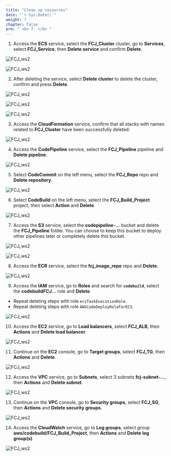 ```yaml
---
title: "Clean up resources"
date: "`r Sys.Date()`"
weight: 7
chapter: false
pre: " <b> 7. </b> "
---
```


1. Access the **ECS** service, select the **FCJ_Cluster** cluster, go to **Services**, select **FCJ_Service**, then **Delete service** and confirm **Delete**.

![FCJ_ws2](/FCJ-Workshop-2/images/7.clean/1.png)

![FCJ_ws2](/FCJ-Workshop-2/images/7.clean/2.png)

2. After deleting the service, select **Delete cluster** to delete the cluster, confirm and press **Delete**.

![FCJ_ws2](/FCJ-Workshop-2/images/7.clean/3.png)

![FCJ_ws2](/FCJ-Workshop-2/images/7.clean/4.png)

![FCJ_ws2](/FCJ-Workshop-2/images/7.clean/5.png)

3. Access the **CloudFormation** service, confirm that all stacks with names related to **FCJ_Cluster** have been successfully deleted.

![FCJ_ws2](/FCJ-Workshop-2/images/7.clean/6.png)

4. Access the **CodePipeline** service, select the **FCJ_Pipeline** pipeline and **Delete pipeline**.

![FCJ_ws2](/FCJ-Workshop-2/images/7.clean/7.png)

5. Select **CodeCommit** on the left menu, select the **FCJ_Repo** repo and **Delete repository**.

![FCJ_ws2](/FCJ-Workshop-2/images/7.clean/8.png)

6. Select **CodeBuild** on the left menu, select the **FCJ_Build_Project** project, then select **Action** and **Delete**.

![FCJ_ws2](/FCJ-Workshop-2/images/7.clean/9.png)

7. Access the **S3** service, select the **codepipeline-...** bucket and delete the **FCJ_Pipeline** folder. You can choose to keep this bucket to deploy other pipelines later or completely delete this bucket.

![FCJ_ws2](/FCJ-Workshop-2/images/7.clean/10.png)

![FCJ_ws2](/FCJ-Workshop-2/images/7.clean/11.png)

8. Access the **ECR** service, select the **fcj_image_repo** repo and **Delete**.

![FCJ_ws2](/FCJ-Workshop-2/images/7.clean/18.png)

9. Access the **IAM** service, go to **Roles** and search for **`codebuild`**, select the **codebuild*FCJ*...** role and **Delete**.

- Repeat deleting steps with role `ecsTaskExecutionRole`.
- Repeat deleting steps with role `AWSCodeDeployRoleForECS`.

![FCJ_ws2](/FCJ-Workshop-2/images/7.clean/12.png)

10. Access the **EC2** service, go to **Load balancers**, select **FCJ_ALB**, then **Actions** and **Delete load balancer**.

![FCJ_ws2](/FCJ-Workshop-2/images/7.clean/13.png)

11. Continue on the **EC2** console, go to **Target groups**, select **FCJ_TG**, then **Actions** and **Delete**.

![FCJ_ws2](/FCJ-Workshop-2/images/7.clean/14.png)

12. Access the **VPC** service, go to **Subnets**, select 3 subnets **fcj-subnet-...**, then **Actions** and **Delete subnet**.

![FCJ_ws2](/FCJ-Workshop-2/images/7.clean/15.png)

13. Continue on the **VPC** console, go to **Security groups**, select **FCJ_SG**, then **Actions** and **Delete security groups**.

![FCJ_ws2](/FCJ-Workshop-2/images/7.clean/16.png)

14. Access the **CloudWatch** service, go to **Log groups**, select group **aws/codebuild/FCJ_Build_Project**, then **Actions** and **Delete log group(s)**.

![FCJ_ws2](/FCJ-Workshop-2/images/7.clean/17.png)
